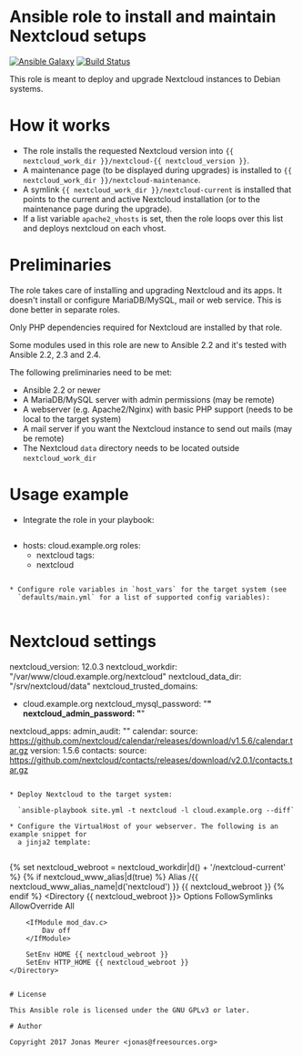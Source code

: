 # Ansible role to install and maintain Nextcloud setups

[![Ansible Galaxy](http://img.shields.io/badge/ansible--galaxy-nextcloud-blue.svg)](https://galaxy.ansible.com/mejo-/nextcloud/) [![Build Status](https://travis-ci.org/mejo-/ansible-role-nextcloud.svg?branch=master)](https://travis-ci.org/mejo-/ansible-role-nextcloud)

This role is meant to deploy and upgrade Nextcloud instances to Debian
systems.

# How it works

* The role installs the requested Nextcloud version into
  `{{ nextcloud_work_dir }}/nextcloud-{{ nextcloud_version }}`.
* A maintenance page (to be displayed during upgrades) is installed
  to `{{ nextcloud_work_dir }}/nextcloud-maintenance`.
* A symlink `{{ nextcloud_work_dir }}/nextcloud-current` is installed that
  points to the current and active Nextcloud installation (or to the
  maintenance page during the upgrade).
* If a list variable `apache2_vhosts` is set, then the role loops over this
  list and deploys nextcloud on each vhost.

# Preliminaries

The role takes care of installing and upgrading Nextcloud and its apps. It
doesn't install or configure MariaDB/MySQL, mail or web service. This is
done better in separate roles.

Only PHP dependencies required for Nextcloud are installed by that role.

Some modules used in this role are new to Ansible 2.2 and it's tested with
Ansible 2.2, 2.3 and 2.4.

The following preliminaries need to be met:

* Ansible 2.2 or newer
* A MariaDB/MySQL server with admin permissions (may be remote)
* A webserver (e.g. Apache2/Nginx) with basic PHP support (needs to be local
  to the target system)
* A mail server if you want the Nextcloud instance to send out mails (may be
  remote)
* The Nextcloud `data` directory needs to be located outside
  `nextcloud_work_dir`

# Usage example

* Integrate the role in your playbook:  
    
  ```
- hosts: cloud.example.org
  roles:
    - nextcloud
  tags:
    - nextcloud
```

* Configure role variables in `host_vars` for the target system (see
  `defaults/main.yml` for a list of supported config variables):  
    
  ```
# Nextcloud settings

nextcloud_version: 12.0.3
nextcloud_workdir: "/var/www/cloud.example.org/nextcloud"
nextcloud_data_dir: "/srv/nextcloud/data"
nextcloud_trusted_domains:
  - cloud.example.org
nextcloud_mysql_password: "******"
nextcloud_admin_password: "******"

nextcloud_apps:
  admin_audit: ""
  calendar:
    source: https://github.com/nextcloud/calendar/releases/download/v1.5.6/calendar.tar.gz
    version: 1.5.6
  contacts:
    source: https://github.com/nextcloud/contacts/releases/download/v2.0.1/contacts.tar.gz
```

* Deploy Nextcloud to the target system:  
    
  `ansible-playbook site.yml -t nextcloud -l cloud.example.org --diff`

* Configure the VirtualHost of your webserver. The following is an example snippet for
  a jinja2 template:  
    
  ```
{% set nextcloud_webroot = nextcloud_workdir|d() + '/nextcloud-current' %}
{% if nextcloud_www_alias|d(true) %}
Alias /{{ nextcloud_www_alias_name|d('nextcloud') }} {{ nextcloud_webroot }}
{% endif %}
	<Directory {{ nextcloud_webroot }}>
		Options FollowSymlinks
		AllowOverride All

		<IfModule mod_dav.c>
			Dav off
		</IfModule>

		SetEnv HOME {{ nextcloud_webroot }}
		SetEnv HTTP_HOME {{ nextcloud_webroot }}
	</Directory>
```

# License

This Ansible role is licensed under the GNU GPLv3 or later.

# Author

Copyright 2017 Jonas Meurer <jonas@freesources.org>
